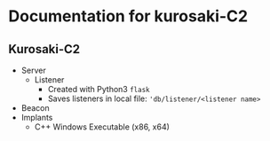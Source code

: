 # Documentation for kurosaki-C2

## Kurosaki-C2 
* Server
  * Listener
    * Created with Python3 `flask`
    * Saves listeners in local file: `'db/listener/<listener name>`
* Beacon
* Implants
  * C++ Windows Executable (x86, x64)

